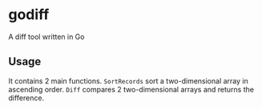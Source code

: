 # godiff
A diff tool written in Go

## Usage

It contains 2 main functions. `SortRecords` sort a two-dimensional array in ascending order. `Diff` compares 2 two-dimensional arrays and returns the difference. 
